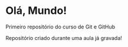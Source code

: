 # Olá, Mundo!
Primeiro repositório do curso de Git e GitHub

Repositório criado durante uma aula já gravada!


